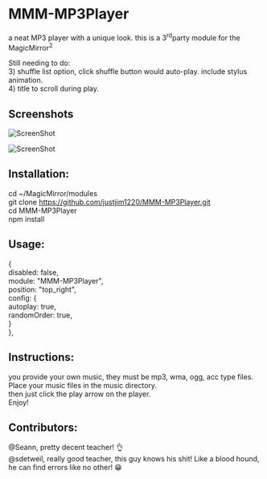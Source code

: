 # MMM-MP3Player
a neat MP3 player with a unique look.
this is a 3<sup>rd</sup>party module for the MagicMirror<sup>2</sup>

Still needing to do:<br>
    3) shuffle list option, click shuffle button would auto-play. include stylus animation.<br>
    4) title to scroll during play.<br>
    

## Screenshots

![ScreenShot](https://github.com/justjim1220/MMM-MP3Player/blob/master/Screenshot%20(45).png)

![ScreenShot](https://github.com/justjim1220/MMM-MP3Player/blob/master/Screenshot%20(48).png)

## Installation:

cd ~/MagicMirror/modules<br>
git clone https://github.com/justjim1220/MMM-MP3Player.git<br>
cd MMM-MP3Player<br>
npm install<br>

## Usage:

{<br>
   disabled: false,<br>
   module: "MMM-MP3Player",<br>
   position: "top_right",<br>
   config: {<br>
     autoplay: true,<br>
     randomOrder: true,<br>
   }<br>
},<br>

## Instructions:

you provide your own music, they must be mp3, wma, ogg, acc type files.<br>
Place your music files in the music directory.<br>
then just click the play arrow on the player.<br>
Enjoy!<br>

## Contributors:

@Seann, pretty decent teacher! 👌<br>
@sdetweil, really good teacher, this guy knows his shit! Like a blood hound, he can find errors like no other! 😁<br>
